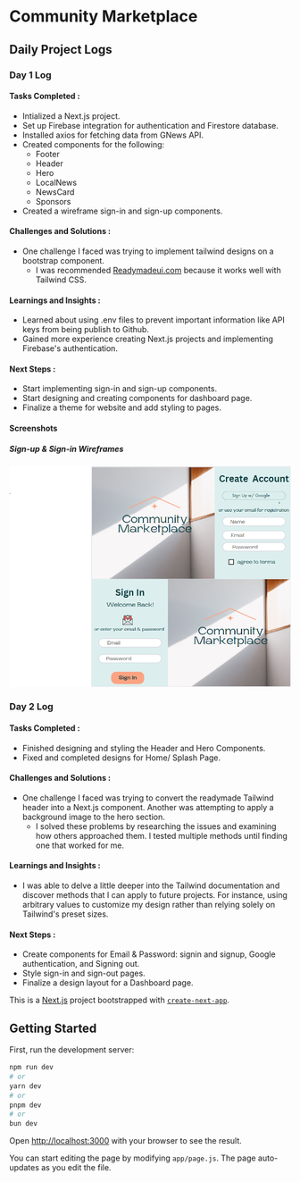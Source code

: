 # Community Marketplace

## Daily Project Logs

### Day 1 Log

#### Tasks Completed :

- Intialized a Next.js project.
- Set up Firebase integration for authentication and Firestore database.
- Installed axios for fetching data from GNews API.
- Created components for the following:
  - Footer
  - Header
  - Hero
  - LocalNews
  - NewsCard
  - Sponsors
- Created a wireframe sign-in and sign-up components.

#### Challenges and Solutions :

- One challenge I faced was trying to implement tailwind designs on a bootstrap component.
  - I was recommended <a href='https://readymadeui.com'>Readymadeui.com</a> because it works well with Tailwind CSS.

#### Learnings and Insights :

- Learned about using .env files to prevent important information like API keys from being publish to Github.
- Gained more experience creating Next.js projects and implementing Firebase's authentication.

#### Next Steps :

- Start implementing sign-in and sign-up components.
- Start designing and creating components for dashboard page.
- Finalize a theme for website and add styling to pages.

#### Screenshots

##### Sign-up & Sign-in Wireframes

![alt text](image.png)

### Day 2 Log

#### Tasks Completed :

- Finished designing and styling the Header and Hero Components.
- Fixed and completed designs for Home/ Splash Page.

#### Challenges and Solutions :

- One challenge I faced was trying to convert the readymade Tailwind header into a Next.js component. Another was attempting to apply a background image to the hero section.
  - I solved these problems by researching the issues and examining how others approached them. I tested multiple methods until finding one that worked for me.

#### Learnings and Insights :

- I was able to delve a little deeper into the Tailwind documentation and discover methods that I can apply to future projects. For instance, using arbitrary values to customize my design rather than relying solely on Tailwind's preset sizes.

#### Next Steps :

- Create components for Email & Password: signin and signup, Google authentication, and Signing out.
- Style sign-in and sign-out pages.
- Finalize a design layout for a Dashboard page.

This is a [Next.js](https://nextjs.org/) project bootstrapped with [`create-next-app`](https://github.com/vercel/next.js/tree/canary/packages/create-next-app).

## Getting Started

First, run the development server:

```bash
npm run dev
# or
yarn dev
# or
pnpm dev
# or
bun dev
```

Open [http://localhost:3000](http://localhost:3000) with your browser to see the result.

You can start editing the page by modifying `app/page.js`. The page auto-updates as you edit the file.
